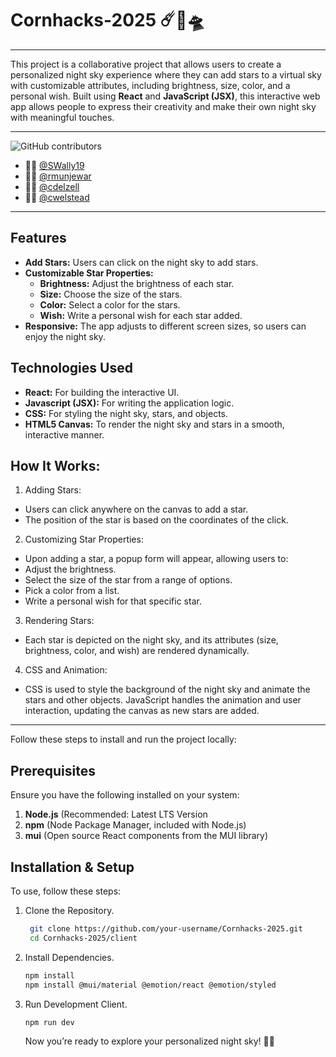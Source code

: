 # Cornhacks-2025 ☄️💫🛸

---

This project is a collaborative project that allows users to create a personalized night sky experience where they can add stars to a virtual sky with customizable attributes, including brightness, size, color, and a personal wish. Built using **React** and **JavaScript (JSX)**, this interactive web app allows people to express their creativity and make their own night sky with meaningful touches.

---

![GitHub contributors](https://img.shields.io/github/contributors/rmunjewar/Cornhacks-2025)

- 👩‍🚀 [@SWally19](https://github.com/SWally19)
- 👩‍🚀 [@rmunjewar](https://github.com/rmunjewar)
- 👩‍🚀 [@cdelzell](https://github.com/cdelzell)
- 🧑‍🚀 [@cwelstead](https://github.com/cwelstead)

---

## Features

- **Add Stars:** Users can click on the night sky to add stars.
- **Customizable Star Properties:**
  - **Brightness:** Adjust the brightness of each star.
  - **Size:** Choose the size of the stars.
  - **Color:** Select a color for the stars.
  - **Wish:** Write a personal wish for each star added.
- **Responsive:** The app adjusts to different screen sizes, so users can enjoy the night sky.

## Technologies Used

- **React:** For building the interactive UI.
- **Javascript (JSX):** For writing the application logic.
- **CSS:** For styling the night sky, stars, and objects.
- **HTML5 Canvas:** To render the night sky and stars in a smooth, interactive manner.

## How It Works:

1. Adding Stars:

- Users can click anywhere on the canvas to add a star.
- The position of the star is based on the coordinates of the click.

2. Customizing Star Properties:

- Upon adding a star, a popup form will appear, allowing users to:
- Adjust the brightness.
- Select the size of the star from a range of options.
- Pick a color from a list.
- Write a personal wish for that specific star.

3. Rendering Stars:

- Each star is depicted on the night sky, and its attributes (size, brightness, color, and wish) are rendered dynamically.

4. CSS and Animation:

- CSS is used to style the background of the night sky and animate the stars and other objects.
  JavaScript handles the animation and user interaction, updating the canvas as new stars are added.

---

Follow these steps to install and run the project locally:

## Prerequisites

Ensure you have the following installed on your system:

1. **Node.js** (Recommended: Latest LTS Version
2. **npm** (Node Package Manager, included with Node.js)
3. **mui** (Open source React components from the MUI library)

## Installation & Setup

To use, follow these steps:

1. Clone the Repository.
   ```sh
    git clone https://github.com/your-username/Cornhacks-2025.git
    cd Cornhacks-2025/client
   ```
2. Install Dependencies.
   ```sh
   npm install
   npm install @mui/material @emotion/react @emotion/styled
   ```
3. Run Development Client.
   ```sh
   npm run dev
   ```
   Now you’re ready to explore your personalized night sky! 🚀✨
